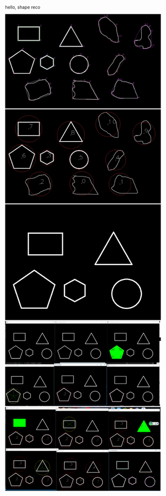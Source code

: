 

hello,  shape reco

<img src="shapeRecognization/imagesOut/drawing_final.jpg" size="40%"/>
<img src="shapeRecognization/imagesOut/show_best.jpg" size="40%"/>

<img src="shapeRecognization/img/3.jpg" size="40%"/>
<img src="shapeRecognization/img/shot.png" size="40%"/>
<img src="shapeRecognization/img/shotFinish.png" size="40%"/>
 

